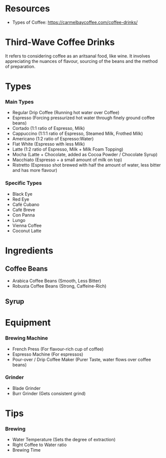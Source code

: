 # Resources
- Types of Coffee: https://carmelbaycoffee.com/coffee-drinks/
# Third-Wave Coffee Drinks
It refers to considering coffee as an aritsanal food, like wine. It involves appreciating the nuances of flavour, sourcing of the beans and the method of preparation.
# Types

### Main Types
- Regular Drip Coffee (Running hot water over Coffee)
- Espresso (Forcing pressurized hot water through finely ground coffee beans)
- Cortado (1:1 ratio of Espresso, Milk)
- Cappuccino (1:1:1 ratio of Espresso, Steamed Milk, Frothed Milk)
- Americano (1:2 ratio of Espresso:Water)
- Flat White (Espresso with less Milk)
- Latte (1:2 ratio of Espresso, Milk + Milk Foam Topping)
- Mocha (Latte + Chocolate, added as Cocoa Powder / Chocolate Syrup)
- Macchiato (Espresso + a small amount of milk on top)
- Ristretto (Espresso shot brewed with half the amount of water, less bitter and has more flavour)
### Specific Types
- Black Eye
- Red Eye
- Café Cubano
- Café Breve
- Con Panna
- Lungo
- Vienna Coffee
- Coconut Latte
# Ingredients
## Coffee Beans
- Arabica Coffee Beans (Smooth, Less Bitter)
- Robusta Coffee Beans (Strong, Caffeine-Rich)
## Syrup
# Equipment
### Brewing Machine
- French Press (For flavour-rich cup of coffee)
- Espresso Machine (For espressos)
- Pour-over / Drip Coffee Maker (Purer Taste, water flows over coffee beans)
### Grinder
- Blade Grinder
- Burr Grinder (Gets consistent grind)
# Tips
### Brewing
- Water Temperature (Sets the degree of extraction)
- Right Coffee to Water ratio
- Brewing Time
